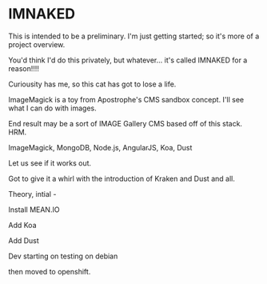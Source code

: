 # IMNAKED

This is intended to be a preliminary. I'm just getting started; so it's more of a project overview. 

You'd think I'd do this privately, but whatever... it's called IMNAKED for a reason!!!!


Curiousity has me, so this cat has got to lose a life.

ImageMagick is a toy from Apostrophe's CMS sandbox concept. I'll see what I can do with images. 

End result may be a sort of IMAGE Gallery CMS based off of this stack. HRM.

ImageMagick, MongoDB, Node.js, AngularJS, Koa, Dust 

Let us see if it works out. 


Got to give it a whirl with the introduction of Kraken and Dust and all. 

Theory, intial -


Install MEAN.IO

Add Koa

Add Dust

Dev starting on testing on debian

then moved to openshift.

